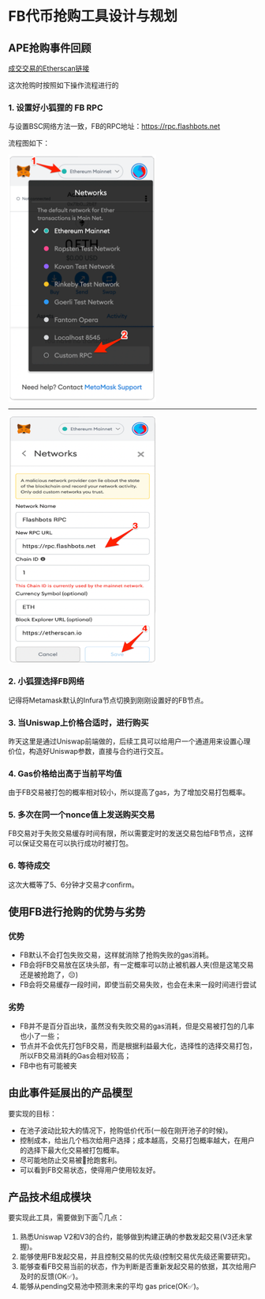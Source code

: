 # FB代币抢购工具设计与规划

## APE抢购事件回顾

[成交交易的Etherscan链接](https://etherscan.io/tx/0xb0474af1d11031a272bf6e4f1f793421d059bb7f8029018bac0d300238c9ac71)

这次抢购时按照如下操作流程进行的

### 1. 设置好小狐狸的 FB RPC 

与设置BSC网络方法一致，FB的RPC地址：<https://rpc.flashbots.net>

流程图如下：

<img src="./images/flow01.png" width = "300" height = "500" alt="" align = center />

--- 

<img src="./images/flow02.png" width = "300" height = "500" alt="" align = center />

### 2. 小狐狸选择FB网络

记得将Metamask默认的Infura节点切换到刚刚设置好的FB节点。

### 3. 当Uniswap上价格合适时，进行购买

昨天这里是通过Uniswap前端做的，后续工具可以给用户一个通道用来设置心理价位，构造好Uniswap参数，直接与合约进行交互。

### 4. Gas价格给出高于当前平均值

由于FB交易被打包的概率相对较小，所以提高了gas，为了增加交易打包概率。

### 5. 多次在同一个nonce值上发送购买交易

FB交易对于失败交易缓存时间有限，所以需要定时的发送交易包给FB节点，这样可以保证交易在可以执行成功时被打包。

### 6. 等待成交

这次大概等了5、6分钟才交易才confirm。

## 使用FB进行抢购的优势与劣势

### 优势

* FB默认不会打包失败交易，这样就消除了抢购失败的gas消耗。
* FB会将FB交易放在区块头部，有一定概率可以防止被机器人夹(但是这笔交易还是被抢跑了，😔)
* FB会将交易缓存一段时间，即使当前交易失败，也会在未来一段时间进行尝试

### 劣势

* FB并不是百分百出块，虽然没有失败交易的gas消耗，但是交易被打包的几率也小了一些；
* 节点并不会优先打包FB交易，而是根据利益最大化，选择性的选择交易打包，所以FB交易消耗的Gas会相对较高；
* FB中也有可能被夹

## 由此事件延展出的产品模型

要实现的目标：

* 在池子波动比较大的情况下，抢购低价代币(一般在刚开池子的时候)。
* 控制成本，给出几个档次给用户选择；成本越高，交易打包概率越大，在用户的选择下最大化交易被打包概率。
* 尽可能地防止交易被🤖️抢跑套利。
* 可以看到FB交易状态，使得用户使用较友好。

## 产品技术组成模块

要实现此工具，需要做到下面👇几点：

1. 熟悉Uniswap V2和V3的合约，能够做到构建正确的参数发起交易(V3还未掌握)。
2. 能够使用FB发起交易，并且控制交易的优先级(控制交易优先级还需要研究)。
3. 能够查看FB交易当前的状态，作为判断是否重新发起交易的依据，其次给用户及时的反馈(OK✅)。
4. 能够从pending交易池中预测未来的平均 gas price(OK✅)。